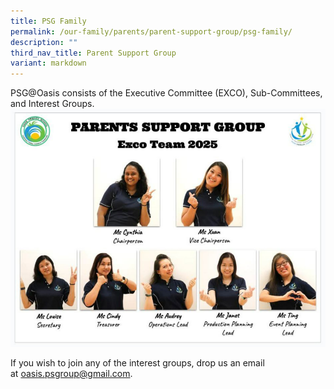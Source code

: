 ```yaml
---
title: PSG Family
permalink: /our-family/parents/parent-support-group/psg-family/
description: ""
third_nav_title: Parent Support Group
variant: markdown
---
```

PSG@Oasis consists of the Executive Committee (EXCO), Sub-Committees, and Interest Groups.
![](/images/PSG_EXCO_2025.png)

If you wish to join any of the interest groups, drop us an email at [oasis.psgroup@gmail.com](mailto:oasis.psgroup@gmail.com).